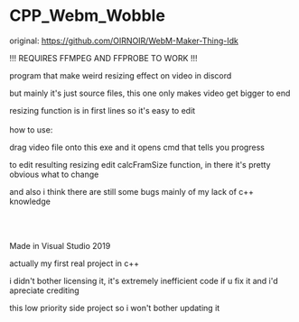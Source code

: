 # CPP_Webm_Wobble
original: https://github.com/OIRNOIR/WebM-Maker-Thing-Idk

!!! REQUIRES FFMPEG AND FFPROBE TO WORK !!!

program that make weird resizing effect on video in discord

but mainly it's just source files, this one only makes video get bigger to end

resizing function is in first lines so it's easy to edit
 <br/><br/>
 how to use:
 
drag video file onto this exe and it opens cmd that tells you progress

to edit resulting resizing edit calcFramSize function, in there it's pretty obvious what to change

and also i think there are still some bugs mainly of my lack of c++ knowledge
 
 <br/><br/>
 
Made in Visual Studio 2019 

actually my first real project in c++

i didn't bother licensing it, it's extremely inefficient code
if u fix it and i'd apreciate crediting

this low priority side project so i won't bother updating it
